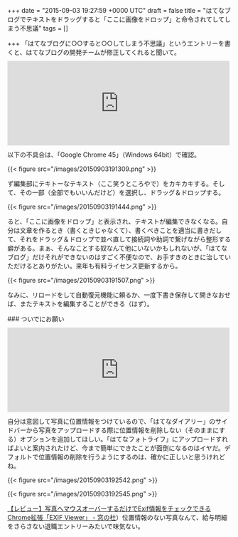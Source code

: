 
+++
date = "2015-09-03 19:27:59 +0000 UTC"
draft = false
title = "はてなブログでテキストをドラッグすると「ここに画像をドロップ」と命令されてしてしまう不思議"
tags = []

+++
「はてなブログに○○すると○○してしまう不思議」というエントリーを書くと、はてなブログの開発チームが修正してくれると聞いて。<iframe src="http://blog.ch3cooh.jp/embed/20150902/1441167879" title="【解決済み】はてなブログにメールで記事を投稿するとAmazonアソシエイトのIDが「hatena-blog-22」になってしまう不思議 - 酢ろぐ！" class="embed-card embed-blogcard" scrolling="no" frameborder="0" style="display: block; width: 100%; height: 190px; max-width: 500px; margin: 10px 0px;"><a href="http://blog.ch3cooh.jp/entry/20150902/1441167879">【解決済み】はてなブログにメールで記事を投稿するとAmazonアソシエイトのIDが「hatena-blog-22」になってしまう不思議 - 酢ろぐ！</a></iframe>以下の不具合は、「Google Chrome 45」（Windows 64bit）で確認。

{{< figure src="/images/20150903191309.png"  >}}

ず編集部にテキトーなテキスト（ここ笑うところやで）をカキカキする。そして、その一部（全部でもいいんだけど）を選択し、ドラッグ＆ドロップする。

{{< figure src="/images/20150903191444.png"  >}}

ると、「ここに画像をドロップ」と表示され、テキストが編集できなくなる。自分は文章を作るとき（書くときじゃなくて）、書くべきことを適当に書きだして、それをドラッグ＆ドロップで並べ直して接続詞や助詞で繋げながら整形する癖がある。まぁ、そんなことする奴なんて他にいないかもしれないが、「はてなブログ」だけそれができないのはすごく不便なので、お手すきのときに治していただけるとありがたい。来年も有料ライセンス更新するから。

{{< figure src="/images/20150903191507.png"  >}}

なみに、リロードをして自動復元機能に頼るか、一度下書き保存して開きなおせば、またテキストを編集することができる（はず）。

<div class="section">
    ### ついでにお願い
    <iframe src="http://staff.hatenablog.com/embed/2015/06/24/123000" title="「写真を投稿」機能を改善し、画像サイズを大きく、位置情報を削除するようにしました。また、無料ユーザーの写真容量を10倍に増量しました - はてなブログ開発ブログ" class="embed-card embed-blogcard" scrolling="no" frameborder="0" style="display: block; width: 100%; height: 190px; max-width: 500px; margin: 10px 0px;"><a href="http://staff.hatenablog.com/entry/2015/06/24/123000">「写真を投稿」機能を改善し、画像サイズを大きく、位置情報を削除するようにしました。また、無料ユーザーの写真容量を10倍に増量しました - はてなブログ開発ブログ</a></iframe>自分は意図して写真に位置情報をつけているので、「はてなダイアリー」のサイドバーから写真をアップロードする際に位置情報を削除しない（そのままにする）オプションを追加してほしい。「はてなフォトライフ」にアップロードすればよいと案内されたけど、今まで簡単にできたことが面倒になるのはイヤだ。デフォルトで位置情報の削除を行うようにするのは、確かに正しいと思うけれどね。

{{< figure src="/images/20150903192542.png"  >}}

{{< figure src="/images/20150903192545.png"  >}}

<a href="http://www.forest.impress.co.jp/docs/review/20140827_663833.html">【レビュー】写真へマウスオーバーするだけでExif情報をチェックできるChrome拡張「EXIF Viewer」 - 窓の杜</a>）位置情報のない写真なんて、給与明細をさらさない退職エントリーみたいで味気ない。

</div>

